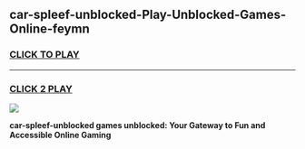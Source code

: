 
## car-spleef-unblocked-Play-Unblocked-Games-Online-feymn
<h3>
<a href="https://premium76.site?title=car-spleef-unblocked&ref=25A">CLICK TO PLAY</a></h3>
<hr>

<h3>
<a href="https://premium76.site?title=car-spleef-unblocked&ref=25A">CLICK 2 PLAY</a>
  
</h3>

<a href="https://premium76.site?title=car-spleef-unblocked&ref=25A"><img src="https://clearcache.store/games.png"></a>


**car-spleef-unblocked games unblocked: Your Gateway to Fun and Accessible Online Gaming**
